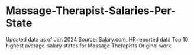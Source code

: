 # Massage-Therapist-Salaries-Per-State
Updated data as of Jan 2024 
Source: Salary.com, HR reported data
Top 10 highest average-salary states for Massage Therapists
Original work
